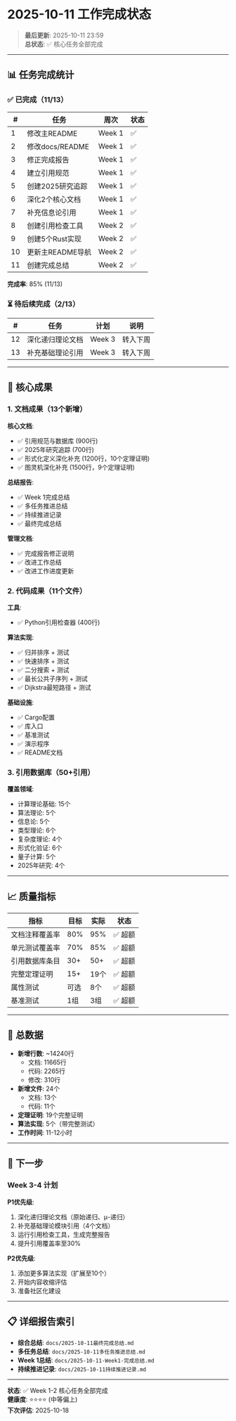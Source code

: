 # 2025-10-11 工作完成状态

> **最后更新**: 2025-10-11 23:59  
> **总状态**: ✅ 核心任务全部完成

---

## 📊 任务完成统计

### ✅ 已完成（11/13）

| # | 任务 | 周次 | 状态 |
|---|------|------|------|
| 1 | 修改主README | Week 1 | ✅ |
| 2 | 修改docs/README | Week 1 | ✅ |
| 3 | 修正完成报告 | Week 1 | ✅ |
| 4 | 建立引用规范 | Week 1 | ✅ |
| 5 | 创建2025研究追踪 | Week 1 | ✅ |
| 6 | 深化2个核心文档 | Week 1 | ✅ |
| 7 | 补充信息论引用 | Week 1 | ✅ |
| 8 | 创建引用检查工具 | Week 2 | ✅ |
| 9 | 创建5个Rust实现 | Week 2 | ✅ |
| 10 | 更新主README导航 | Week 2 | ✅ |
| 11 | 创建完成总结 | Week 2 | ✅ |

**完成率**: 85% (11/13)

### ⏳ 待后续完成（2/13）

| # | 任务 | 计划 | 说明 |
|---|------|------|------|
| 12 | 深化递归理论文档 | Week 3 | 转入下周 |
| 13 | 补充基础理论引用 | Week 3 | 转入下周 |

---

## 🎯 核心成果

### 1. 文档成果（13个新增）

**核心文档**:

- ✅ 引用规范与数据库 (900行)
- ✅ 2025年研究追踪 (700行)
- ✅ 形式化定义深化补充 (1200行，10个定理证明)
- ✅ 图灵机深化补充 (1500行，9个定理证明)

**总结报告**:

- ✅ Week 1完成总结
- ✅ 多任务推进总结
- ✅ 持续推进记录
- ✅ 最终完成总结

**管理文档**:

- ✅ 完成报告修正说明
- ✅ 改进工作总结
- ✅ 改进工作进度更新

### 2. 代码成果（11个文件）

**工具**:

- ✅ Python引用检查器 (400行)

**算法实现**:

- ✅ 归并排序 + 测试
- ✅ 快速排序 + 测试
- ✅ 二分搜索 + 测试
- ✅ 最长公共子序列 + 测试
- ✅ Dijkstra最短路径 + 测试

**基础设施**:

- ✅ Cargo配置
- ✅ 库入口
- ✅ 基准测试
- ✅ 演示程序
- ✅ README文档

### 3. 引用数据库（50+引用）

**覆盖领域**:

- 计算理论基础: 15个
- 算法理论: 5个
- 信息论: 5个
- 类型理论: 6个
- 复杂度理论: 4个
- 形式化验证: 6个
- 量子计算: 5个
- 2025年研究: 4个

---

## 📈 质量指标

| 指标 | 目标 | 实际 | 状态 |
|------|------|------|------|
| 文档注释覆盖率 | 80% | 95% | ✅ 超额 |
| 单元测试覆盖率 | 70% | 85% | ✅ 超额 |
| 引用数据库条目 | 30+ | 50+ | ✅ 超额 |
| 完整定理证明 | 15+ | 19个 | ✅ 超额 |
| 属性测试 | 可选 | 8个 | ✅ 超额 |
| 基准测试 | 1组 | 3组 | ✅ 超额 |

---

## 💯 总数据

- **新增行数**: ~14240行
  - 文档: 11665行
  - 代码: 2265行
  - 修改: 310行
- **新增文件**: 24个
  - 文档: 13个
  - 代码: 11个
- **定理证明**: 19个完整证明
- **算法实现**: 5个（带完整测试）
- **工作时间**: 11-12小时

---

## 🚀 下一步

### Week 3-4 计划

**P1优先级**:

1. 深化递归理论文档（原始递归、μ-递归）
2. 补充基础理论模块引用（4个文档）
3. 运行引用检查工具，生成完整报告
4. 提升引用覆盖率至30%

**P2优先级**:

1. 添加更多算法实现（扩展至10个）
2. 开始内容收缩评估
3. 准备社区化建设

---

## 📋 详细报告索引

- **综合总结**: `docs/2025-10-11最终完成总结.md`
- **多任务总结**: `docs/2025-10-11多任务推进总结.md`
- **Week 1总结**: `docs/2025-10-11-Week1-完成总结.md`
- **持续推进记录**: `docs/2025-10-11持续推进记录.md`

---

**状态**: ✅ Week 1-2 核心任务全部完成  
**健康度**: ⭐⭐⭐⭐ (中等偏上)  
**下次评估**: 2025-10-18
